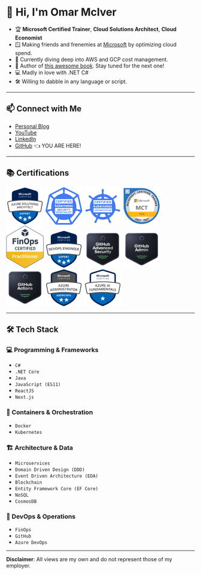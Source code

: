 # 👋 Hi, I'm Omar McIver

- 🏆 **Microsoft Certified Trainer**, **Cloud Solutions Architect**, **Cloud Economist**
- 🪟 Making friends and frenemies at [Microsoft](https://github.com/microsoft) by optimizing cloud spend.
- 🌱 Currently diving deep into AWS and GCP cost management.
- 📖 Author of [this awesome book](https://www.amazon.com/stores/author/B0BW5C8SZP/allbooks). Stay tuned for the next one!
- 💻 Madly in love with .NET C#
- 🛠️ Willing to dabble in any language or script.

---

## 📫 Connect with Me

- [Personal Blog](https://www.omarmciver.com)
- [YouTube](https://www.youtube.com/c/OmarMcIver)
- [LinkedIn](https://www.linkedin.com/in/omarmciver/)
- [GitHub](https://github.com/omarmciver) 👈 YOU ARE HERE!

---

<!-- Certifications -->
## 📚 Certifications

<img src="Badges/azuresa.png" width="100px" alt="Azure Solutions Architect Badge"> <img src="Badges/cks.png" width="100px" alt="Certified Kubernetes Security Specialist Badge"> <img src="Badges/cka.png" width="100px" alt="Certified Kubernetes Administrator Badge"> <img src="Badges/MCT.png" width="100px" alt="Microsoft Certified Trainer Badge"> <img src="Badges/finops.png" width="100px" alt="FinOps Badge"> <img src="Badges/devops.png" width="100px" alt="DevOps Badge"> <img src="Badges/github-advanced-security.png" width="100px" alt="GitHub Advanced Security"> <img src="Badges/github-administration.png" width="100px" alt="GitHub Administration"> <img src="Badges/github-actions.png" width="100px" alt="GitHub Actions"> <img src="Badges/azureadmin.png" width="100px" alt="Azure Admin Badge"> <img src="Badges/azureai900.png" width="100px" alt="Azure AI Fundamentals Badge">


---

## 🛠️ Tech Stack

### 💻 Programming & Frameworks
- `C#`
- `.NET Core`
- `Java`
- `JavaScript (ES11)`
- `ReactJS`
- `Next.js`

### 🐳 Containers & Orchestration
- `Docker`
- `Kubernetes`

### 🏗️ Architecture & Data
- `Microservices`
- `Domain Driven Design (DDD)`
- `Event Driven Architecture (EDA)`
- `Blockchain`
- `Entity Framework Core (EF Core)`
- `NoSQL`
- `CosmosDB`

### 🚀 DevOps & Operations
- `FinOps`
- `GitHub`
- `Azure DevOps`

---

**Disclaimer**: All views are my own and do not represent those of my employer.
